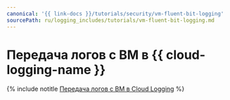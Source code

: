 ```yaml
---
canonical: '{{ link-docs }}/tutorials/security/vm-fluent-bit-logging'
sourcePath: ru/logging_includes/tutorials/vm-fluent-bit-logging.md
---
```


# Передача логов с ВМ в {{ cloud-logging-name }}

{% include notitle [Передача логов с ВМ в Cloud Logging](../../_tutorials/security/vm-fluent-bit-logging.md) %}